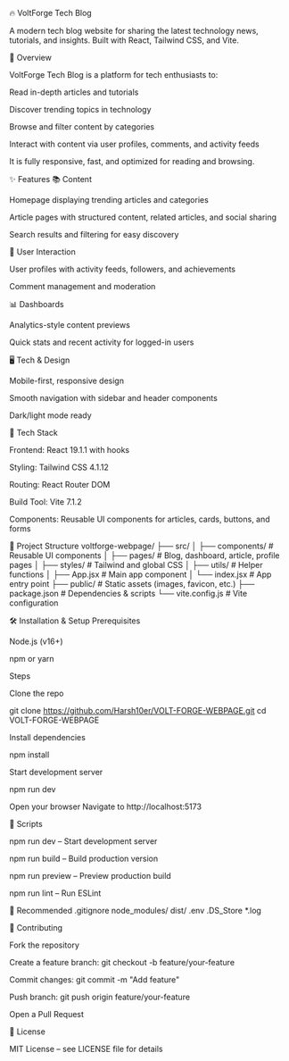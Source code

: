 🔥 VoltForge Tech Blog

A modern tech blog website for sharing the latest technology news, tutorials, and insights. Built with React, Tailwind CSS, and Vite.

🎯 Overview

VoltForge Tech Blog is a platform for tech enthusiasts to:

Read in-depth articles and tutorials

Discover trending topics in technology

Browse and filter content by categories

Interact with content via user profiles, comments, and activity feeds

It is fully responsive, fast, and optimized for reading and browsing.

✨ Features
📚 Content

Homepage displaying trending articles and categories

Article pages with structured content, related articles, and social sharing

Search results and filtering for easy discovery

👤 User Interaction

User profiles with activity feeds, followers, and achievements

Comment management and moderation

📊 Dashboards

Analytics-style content previews

Quick stats and recent activity for logged-in users

🖥️ Tech & Design

Mobile-first, responsive design

Smooth navigation with sidebar and header components

Dark/light mode ready

🚀 Tech Stack

Frontend: React 19.1.1 with hooks

Styling: Tailwind CSS 4.1.12

Routing: React Router DOM

Build Tool: Vite 7.1.2

Components: Reusable UI components for articles, cards, buttons, and forms

📁 Project Structure
voltforge-webpage/
├── src/
│   ├── components/       # Reusable UI components
│   ├── pages/            # Blog, dashboard, article, profile pages
│   ├── styles/           # Tailwind and global CSS
│   ├── utils/            # Helper functions
│   ├── App.jsx           # Main app component
│   └── index.jsx         # App entry point
├── public/               # Static assets (images, favicon, etc.)
├── package.json          # Dependencies & scripts
└── vite.config.js        # Vite configuration

🛠 Installation & Setup
Prerequisites

Node.js (v16+)

npm or yarn

Steps

Clone the repo

git clone https://github.com/Harsh10er/VOLT-FORGE-WEBPAGE.git
cd VOLT-FORGE-WEBPAGE


Install dependencies

npm install


Start development server

npm run dev


Open your browser
Navigate to http://localhost:5173

📄 Scripts

npm run dev – Start development server

npm run build – Build production version

npm run preview – Preview production build

npm run lint – Run ESLint

🔧 Recommended .gitignore
node_modules/
dist/
.env
.DS_Store
*.log

🤝 Contributing

Fork the repository

Create a feature branch: git checkout -b feature/your-feature

Commit changes: git commit -m "Add feature"

Push branch: git push origin feature/your-feature

Open a Pull Request

📄 License

MIT License – see LICENSE
 file for details
